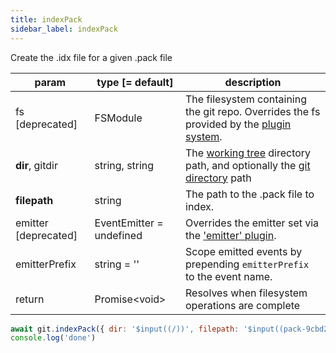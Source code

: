 ```yaml
---
title: indexPack
sidebar_label: indexPack
---
```


Create the .idx file for a given .pack file

| param                | type [= default]         | description                                                                                                    |
| -------------------- | ------------------------ | -------------------------------------------------------------------------------------------------------------- |
| fs [deprecated]      | FSModule                 | The filesystem containing the git repo. Overrides the fs provided by the [plugin system](./plugin_fs.md).      |
| **dir**, gitdir      | string, string           | The [working tree](dir-vs-gitdir.md) directory path, and optionally the [git directory](dir-vs-gitdir.md) path |
| **filepath**         | string                   | The path to the .pack file to index.                                                                           |
| emitter [deprecated] | EventEmitter = undefined | Overrides the emitter set via the ['emitter' plugin](./plugin_emitter.md).                                     |
| emitterPrefix        | string = ''              | Scope emitted events by prepending `emitterPrefix` to the event name.                                          |
| return               | Promise\<void\>          | Resolves when filesystem operations are complete                                                               |

```js live
await git.indexPack({ dir: '$input((/))', filepath: '$input((pack-9cbd243a1caa4cb4bef976062434a958d82721a9.pack))' })
console.log('done')
```